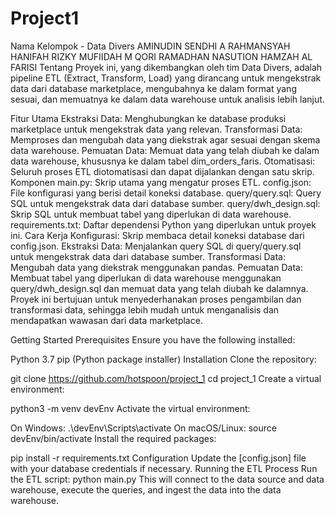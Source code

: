 # Project1
Nama Kelompok - Data Divers
AMINUDIN
SENDHI A RAHMANSYAH
HANIFAH RIZKY MUFIIDAH
M QORI RAMADHAN NASUTION
HAMZAH AL FARISI
Tentang
Proyek ini, yang dikembangkan oleh tim Data Divers, adalah pipeline ETL (Extract, Transform, Load) yang dirancang untuk mengekstrak data dari database marketplace, mengubahnya ke dalam format yang sesuai, dan memuatnya ke dalam data warehouse untuk analisis lebih lanjut.

Fitur Utama
Ekstraksi Data: Menghubungkan ke database produksi marketplace untuk mengekstrak data yang relevan.
Transformasi Data: Memproses dan mengubah data yang diekstrak agar sesuai dengan skema data warehouse.
Pemuatan Data: Memuat data yang telah diubah ke dalam data warehouse, khususnya ke dalam tabel dim_orders_faris.
Otomatisasi: Seluruh proses ETL diotomatisasi dan dapat dijalankan dengan satu skrip.
Komponen
main.py: Skrip utama yang mengatur proses ETL.
config.json: File konfigurasi yang berisi detail koneksi database.
query/query.sql: Query SQL untuk mengekstrak data dari database sumber.
query/dwh_design.sql: Skrip SQL untuk membuat tabel yang diperlukan di data warehouse.
requirements.txt: Daftar dependensi Python yang diperlukan untuk proyek ini.
Cara Kerja
Konfigurasi: Skrip membaca detail koneksi database dari config.json.
Ekstraksi Data: Menjalankan query SQL di query/query.sql untuk mengekstrak data dari database sumber.
Transformasi Data: Mengubah data yang diekstrak menggunakan pandas.
Pemuatan Data: Membuat tabel yang diperlukan di data warehouse menggunakan query/dwh_design.sql dan memuat data yang telah diubah ke dalamnya.
Proyek ini bertujuan untuk menyederhanakan proses pengambilan dan transformasi data, sehingga lebih mudah untuk menganalisis dan mendapatkan wawasan dari data marketplace.

Getting Started
Prerequisites
Ensure you have the following installed:

Python 3.7
pip (Python package installer)
Installation
Clone the repository:

git clone https://github.com/hotspoon/project_1
cd project_1
Create a virtual environment:

python3 -m venv devEnv
Activate the virtual environment:

On Windows:
.\devEnv\Scripts\activate
On macOS/Linux:
source devEnv/bin/activate
Install the required packages:

pip install -r requirements.txt
Configuration
Update the [config.json] file with your database credentials if necessary.
Running the ETL Process
Run the ETL script:
python main.py
This will connect to the data source and data warehouse, execute the queries, and ingest the data into the data warehouse.
